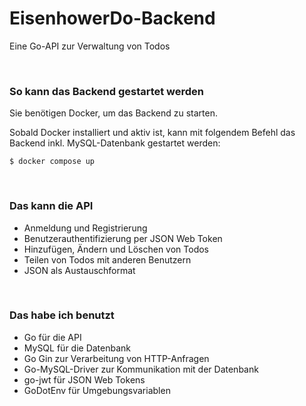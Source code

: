 # EisenhowerDo-Backend
Eine Go-API zur Verwaltung von Todos

<br/>

### So kann das Backend gestartet werden

Sie benötigen Docker, um das Backend zu starten.

Sobald Docker installiert und aktiv ist, 
kann mit folgendem Befehl das Backend inkl. 
MySQL-Datenbank gestartet werden:

```shell
$ docker compose up
```

<br/>

### Das kann die API

- Anmeldung und Registrierung
- Benutzerauthentifizierung per JSON Web Token
- Hinzufügen, Ändern und Löschen von Todos
- Teilen von Todos mit anderen Benutzern
- JSON als Austauschformat

<br/>

### Das habe ich benutzt

- Go für die API
- MySQL für die Datenbank
- Go Gin zur Verarbeitung von HTTP-Anfragen
- Go-MySQL-Driver zur Kommunikation mit der Datenbank
- go-jwt für JSON Web Tokens
- GoDotEnv für Umgebungsvariablen